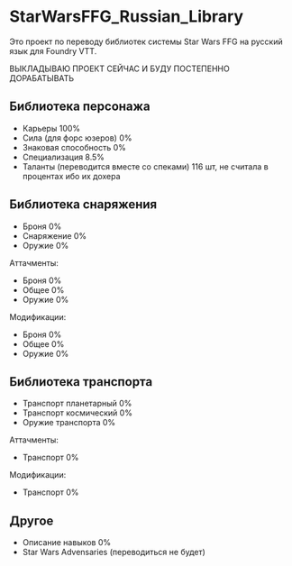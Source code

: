 # StarWarsFFG_Russian_Library
Это проект по переводу библиотек системы Star Wars FFG на русский язык для Foundry VTT.

ВЫКЛАДЫВАЮ ПРОЕКТ СЕЙЧАС И БУДУ ПОСТЕПЕННО ДОРАБАТЫВАТЬ

## Библиотека персонажа
 - Карьеры 100%
 - Сила (для форс юзеров) 0%
 - Знаковая способность 0%
 - Специализация 8.5%
 - Таланты (переводится вместе со спеками) 116 шт, не считала в процентах ибо их дохера

## Библиотека снаряжения
 - Броня 0%
 - Снаряжение 0%
 - Оружие 0%

Аттачменты:
- Броня 0%
- Общее 0%
- Оружие 0%

Модификации:
 - Броня 0%
 - Общее 0%
 - Оружие 0%

## Библиотека транспорта
- Транспорт планетарный 0%
- Транспорт космический 0%
- Оружие транспорта 0%

Аттачменты:
 - Транспорт 0%

Модификации:
 - Транспорт 0%

## Другое
- Описание навыков 0%
- Star Wars Advensaries (переводиться не будет)
